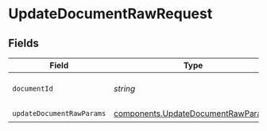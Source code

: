 # UpdateDocumentRawRequest


## Fields

| Field                                                                                    | Type                                                                                     | Required                                                                                 | Description                                                                              | Example                                                                                  |
| ---------------------------------------------------------------------------------------- | ---------------------------------------------------------------------------------------- | ---------------------------------------------------------------------------------------- | ---------------------------------------------------------------------------------------- | ---------------------------------------------------------------------------------------- |
| `documentId`                                                                             | *string*                                                                                 | :heavy_check_mark:                                                                       | The id of the document.                                                                  | <DOCUMENT_ID>                                                                            |
| `updateDocumentRawParams`                                                                | [components.UpdateDocumentRawParams](../../models/components/updatedocumentrawparams.md) | :heavy_check_mark:                                                                       | N/A                                                                                      |                                                                                          |